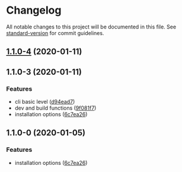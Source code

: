 # Changelog

All notable changes to this project will be documented in this file. See [standard-version](https://github.com/conventional-changelog/standard-version) for commit guidelines.

## [1.1.0-4](https://gitlab.com/tgtmedialtd/smartcloud/core/compare/v1.1.0-3...v1.1.0-4) \(2020-01-11\)

## 1.1.0-3 \(2020-01-11\)

### Features

* cli basic level \([d94ead7](https://gitlab.com/tgtmedialtd/smartcloud/core/commit/d94ead7a39442f80d59383462875ab02098dbb73)\)
* dev and build functions \([9f081f7](https://gitlab.com/tgtmedialtd/smartcloud/core/commit/9f081f703725014206a3a186355f2dde1bd42507)\)
* installation options \([6c7ea26](https://gitlab.com/tgtmedialtd/smartcloud/core/commit/6c7ea26c57a67297385240864b94e9fef6ae8a04)\)

## 1.1.0-0 \(2020-01-05\)

### Features

* installation options \([6c7ea26](https://gitlab.com/tgtmedialtd/smartcloud/core/commit/6c7ea26c57a67297385240864b94e9fef6ae8a04)\)


